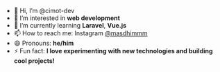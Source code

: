 - 👋 Hi, I’m @cimot-dev
- 👀 I’m interested in **web development**
- 🌱 I’m currently learning **Laravel**, **Vue.js**
- 📫 How to reach me: Instagram [@masdhimmm](https://www.instagram.com/masdhimmm)
- 😄 Pronouns: **he/him**
- ⚡ Fun fact: **I love experimenting with new technologies and building cool projects!**


<!---
cimot-dev/cimot-dev is a ✨ special ✨ repository because its `README.md` (this file) appears on your GitHub profile.
You can click the Preview link to take a look at your changes.
--->
